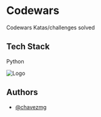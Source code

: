 
# Codewars

Codewars Katas/challenges solved


## Tech Stack

Python


![Logo](https://cdn.icon-icons.com/icons2/2530/PNG/512/codewars_button_icon_151901.png)


## Authors

- [@chavezmg](https://www.github.com/chavezmg)

